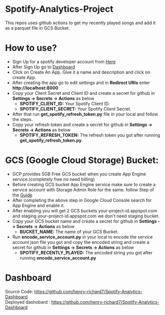 # Spotify-Analytics-Project
This repos uses github actions to get my recently played songs and add it as a parquet file in GCS Bucket.

# How to use?

* Sign Up for a spotify developer account from [Here](https://developer.spotify.com/)
* After Sign Up go to [Dashboard](https://developer.spotify.com/dashboard/)
* Click on Create An App. Give it a name and description and click on create App.
* After creating the app go to edit settings and in **Redirect URIs** enter **http://localhost:8000**
* Copy your Client Secret and Client ID and create a secret for github in **Settings -> Secrets -> Actions** as below
  - **SPOTIFY_CLIENT_ID:** Your Spotify Client ID.
  - **SPOTIFY_CLIENT_SECRET:** Your Spotify Client Secret.
* After that run **get_spotify_refresh_token.py** file in your local and follow the steps.
* Copy your refresh token and create a secret for github in **Settings -> Secrets -> Actions** as below
  - **SPOTIFY_REFRESH_TOKEN:** The refresh token you got after running **get_spotify_refresh_token.py**.

# GCS (Google Cloud Storage) Bucket:
* GCP provides 5GB Free GCS bucket when you create App Engine service.(completely free no need billing)
* Before creating GCS bucket App Engine service make sure to create a service account with Storage Admin Role for the same. follow Step of the [Guide](https://support.google.com/a/answer/7378726?hl=en)
* After completing the above step in Google Cloud Console search for App Engine and enable it.
* After enabling you will get 2 GCS buckets your-project-id.appspot.com and staging.your-project-id.appspot.com we don't need staging bucket.
* Copy your GCS bucket name and create a secret for github in **Settings -> Secrets -> Actions** as below
   - **BUCKET_NAME:** The name of your GCS Bucket.
* Run **encode_service_account.py** in your local to encode the service account json file you got and copy the encoded string and create a secret for github in **Settings -> Secrets -> Actions** as below
  - **SPOTIFY_RECENTLY_PLAYED:** The encoded string you got after running **encode_service_account.py**

# Dashboard
Source Code: https://github.com/henry-richard7/Spotify-Analytics-Dashboard
<br/>
Deployed dashobard : https://github.com/henry-richard7/Spotify-Analytics-Dashboard
